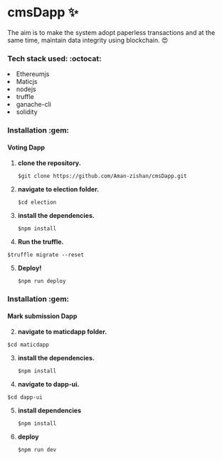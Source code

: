 # cmsDapp :sparkles:
The aim is to make the system adopt paperless transactions and at the same time, maintain data integrity using blockchain. :heart_eyes:

 <h3> Tech stack used: :octocat: </h3>

<li>Ethereumjs</li>
<li>Maticjs</li>
<li>nodejs</li>
<li>truffle</li>
<li>ganache-cli</li>
<li>solidity</li>

<h3>Installation :gem: </h3>
<h4>Voting Dapp</h4>

1. **clone the repository.**

   ```shell
   $git clone https://github.com/Aman-zishan/cmsDapp.git

   ```
2. **navigate to election folder.**

   ```shell
   $cd election

   ```
3. **install the dependencies.**

   ```shell
   $npm install

   ```
 4. **Run the truffle.**

   ```shell
   $truffle migrate --reset

   ```
5. **Deploy!**
    ```shell
   $npm run deploy

   ```
   
  <h3>Installation :gem: </h3>
<h4>Mark submission Dapp</h4> 
   
   
   
   2. **navigate to maticdapp folder.**

   ```shell
   $cd maticdapp

   ```
3. **install the dependencies.**

   ```shell
   $npm install

   ```
 4. **navigate to dapp-ui.**

   ```shell
   $cd dapp-ui

   ```
5. **install dependencies**
    ```shell
   $npm install
6. **deploy**
    ```shell
   $npm run dev
   ```


